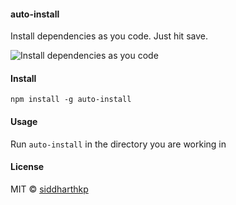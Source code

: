 #### auto-install

Install dependencies as you code. Just hit save.

![Install dependencies as you code](https://github.com/siddharthkp/auto-install/blob/master/demo.gif?raw=true)

#### Install

`npm install -g auto-install`

#### Usage

Run `auto-install` in the directory you are working in

#### License

MIT © [siddharthkp](https://github.com/siddharthkp)
